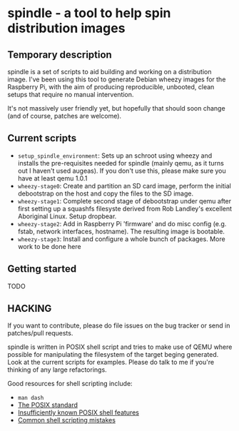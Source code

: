 # spindle - a tool to help spin distribution images

## Temporary description
spindle is a set of scripts to aid building and working on a distribution 
image. I've been using this tool to generate Debian wheezy images for the 
Raspberry Pi, with the aim of producing reproducible, unbooted, clean setups 
that require no manual intervention.

It's not massively user friendly yet, but hopefully that should soon change 
(and of course, patches are welcome).

## Current scripts
* `setup_spindle_environment`: Sets up an schroot using wheezy and installs 
the pre-requisites needed for spindle (mainly qemu, as it turns out I haven't 
used augeas). If you don't use this, please make sure you have at least qemu 
1.0.1
* `wheezy-stage0`: Create and partition an SD card image, perform the initial 
debootstrap on the host and copy the files to the SD image.
* `wheezy-stage1`: Complete second stage of debootstrap under qemu after first 
setting up a squashfs filesyste derived from Rob Landley's excellent 
Aboriginal Linux. Setup dropbear.
* `wheezy-stage2`: Add in Raspberry Pi 'firmware' and do misc config (e.g.  
fstab, network interfaces, hostname). The resulting image is bootable.
* `wheezy-stage3`: Install and configure a whole bunch of packages. More work 
to be done here

## Getting started
TODO

## HACKING
If you want to contribute, please do file issues on the bug tracker or send in 
patches/pull requests.

spindle is written in POSIX shell script and tries to make use of QEMU where 
possible for manipulating the filesystem of the target beging generated. Look 
at the current scripts for examples. Please do talk to me if you're thinking 
of any large refactorings.

Good resources for shell scripting include:
* `man dash`
* [The POSIX standard](http://pubs.opengroup.org/onlinepubs/009695399/utilities/xcu_chap02.html)
* [Insufficiently known POSIX shell features](http://apenwarr.ca/log/?m=201102#28)
* [Common shell scripting mistakes](http://www.pixelbeat.org/programming/shell_script_mistakes.html)
